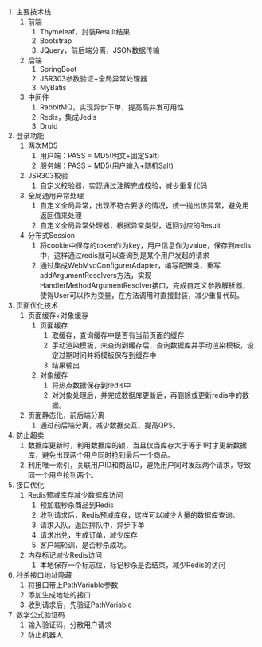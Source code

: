 1. 主要技术栈
    1. 前端
        1. Thymeleaf，封装Result结果
        2. Bootstrap
        3. JQuery，前后端分离，JSON数据传输
    2. 后端
        1. SpringBoot
        2. JSR303参数验证+全局异常处理器
        3. MyBatis
    3. 中间件
        1. RabbitMQ，实现异步下单，提高高并发可用性
        2. Redis，集成Jedis
        3. Druid
2. 登录功能
    1. 两次MD5
        1. 用户端：PASS = MD5(明文+固定Salt)
        2. 服务端：PASS = MD5(用户输入+随机Salt)
    2. JSR303校验
        1. 自定义校验器，实现通过注解完成校验，减少重复代码
    3. 全局通用异常处理
        1. 自定义全局异常，出现不符合要求的情况，统一抛出该异常，避免用返回值来处理
        2. 自定义全局异常处理器，根据异常类型，返回对应的Result
    4. 分布式Session
        1. 将cookie中保存的token作为key，用户信息作为value，保存到redis中，这样通过redis就可以查询到是某个用户发起的请求
        2. 通过集成WebMvcConfigurerAdapter，编写配置类，重写addArgumentResolvers方法，实现HandlerMethodArgumentResolver接口，完成自定义参数解析器，使得User可以作为变量，在方法调用时直接封装，减少重复代码。
3. 页面优化技术
    1. 页面缓存+对象缓存
        1. 页面缓存
            1. 取缓存，查询缓存中是否有当前页面的缓存
            2. 手动渲染模板，未查询到缓存后，查询数据库并手动渲染模板，设定过期时间并将模板保存到缓存中
            3. 结果输出
        2. 对象缓存
            1. 将热点数据保存到redis中
            2. 对对象处理后，并完成数据库更新后，再删除或更新redis中的数据。
    2. 页面静态化，前后端分离 
        1. 通过前后端分离，减少数据交互，提高QPS。
4. 防止超卖
    1. 数据库更新时，利用数据库的锁，当且仅当库存大于等于1时才更新数据库，避免出现两个用户同时抢到最后一个商品。
    2. 利用唯一索引，关联用户ID和商品ID，避免用户同时发起两个请求，导致同一个用户抢到两个。
5. 接口优化
    1. Redis预减库存减少数据库访问
        1. 预加载秒杀商品到Redis
        2. 收到请求后，Redis预减库存，这样可以减少大量的数据库查询。
        3. 请求入队，返回排队中，异步下单
        4. 请求出兑，生成订单，减少库存
        5. 客户端轮训，是否秒杀成功。
    2. 内存标记减少Redis访问
        1. 本地保存一个标志位，标记秒杀是否结束，减少Redis的访问
6. 秒杀接口地址隐藏
    1. 将接口带上PathVariable参数
    2. 添加生成地址的接口
    3. 收到请求后，先验证PathVariable
7. 数学公式验证码
    1. 输入验证码，分散用户请求
    2. 防止机器人